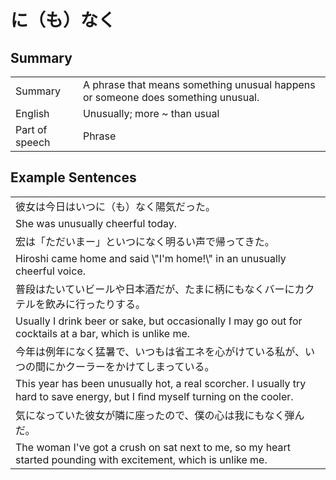 # に（も）なく

## Summary

<table><tr>   <td>Summary</td>   <td>A phrase that means something unusual happens or someone does something unusual.</td></tr><tr>   <td>English</td>   <td>Unusually; more ~ than usual</td></tr><tr>   <td>Part of speech</td>   <td>Phrase</td></tr></table>

## Example Sentences

<table><tr><td>彼女は今日はいつに（も）なく陽気だった。</td></tr><tr><td>She was unusually cheerful today.</td></tr><tr><td>宏は「ただいまー」といつになく明るい声で帰ってきた。</td></tr><tr><td>Hiroshi came home and said \"I'm home!\" in an unusually cheerful voice.</td></tr><tr><td>普段はたいていビールや日本酒だが、たまに柄にもなくバーにカクテルを飲みに行ったりする。</td></tr><tr><td>Usually I drink beer or sake, but occasionally I may go out for cocktails at a bar, which is unlike me.</td></tr><tr><td>今年は例年になく猛暑で、いつもは省エネを心がけている私が、いつの間にかクーラーをかけてしまっている。</td></tr><tr><td>This year has been unusually hot, a real scorcher. I usually try hard to save energy, but I ﬁnd myself turning on the cooler.</td></tr><tr><td>気になっていた彼女が隣に座ったので、僕の心は我にもなく弾んだ。</td></tr><tr><td>The woman I've got a crush on sat next to me, so my heart started pounding with excitement, which is unlike me.</td></tr></table>

